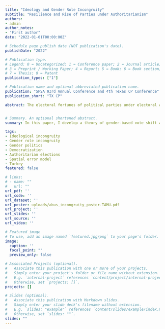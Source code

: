 ```yaml
---
title: "Ideology and Gender Role Incongruity"
subtitle: "Resilience and Rise of Parties under Authoritarianism"
authors:
- admin
author_notes:
- "First author"
date: "2022-01-01T00:00:00Z"

# Schedule page publish date (NOT publication's date).
publishDate: "2022"

# Publication type.
# Legend: 0 = Uncategorized; 1 = Conference paper; 2 = Journal article;
# 3 = Preprint / Working Paper; 4 = Report; 5 = Book; 6 = Book section;
# 7 = Thesis; 8 = Patent
publication_types: ["1"]

# Publication name and optional abbreviated publication name.
publication: "SPSA 93rd Annual Conference and 4th Texas CP Conference"
publication_short: "TX CP"

abstract: The electoral fortunes of political parties under electoral authoritarian regimes are linked to prospects of democratization in these countries. Supporters of the government may become disenchanted with autocratization itself or economic conditions. Under these contexts, we do not expect wild vote swings and shifts in support generally follow a pattern of ideological congruity. However, when gender politics is salient, voters who are looking to shift their support are forced to confront a gender role incongruity clash and may instead continue to vote for their old party. I theorize that cultural attitudes towards women at the district level is the primary mechanism shaping the vote movement away from the government. I apply this extended theory of ideological and gender role incongruity to one of the worst cases of autocratization in the world, Turkey, utilizing district level electoral data. Taking into account the spatial dependence of the factors that affect voting behavior, I empirically demonstrate that for two ideologically incongruent parties such as left-wing and minority HDP and right-wing IYI, the salience of gender politics through the ranking of female candidates on the closed-lists and presence of national female leadership affected their vote share in line with my theoretical expectations in the 2018 general election. A normative implication of the paper is that gender can be used by democratic opposition in a directed way to cope with backsliding.


# Summary. An optional shortened abstract.
summary: In this paper, I develop a theory of gender-based vote shift and test it oin one of the worst cases of autocratization in the world. 

tags:
- Ideological incongruity
- Gender role incongruity
- Gender politics
- Democratization
- Authoritarian elections
- Spatial error model
- Turkey
featured: false

# links:
# - name: ""
#   url: ""
url_pdf: ''
url_code: ''
url_dataset: ''
url_poster: uploads/abus_incongruity_poster-TAMU.pdf
url_project: ''
url_slides: ''
url_source: ''
url_video: ''

# Featured image
# To use, add an image named `featured.jpg/png` to your page's folder. 
image:
  caption: ''
  focal_point: ""
  preview_only: false

# Associated Projects (optional).
#   Associate this publication with one or more of your projects.
#   Simply enter your project's folder or file name without extension.
#   E.g. `internal-project` references `content/project/internal-project/index.md`.
#   Otherwise, set `projects: []`.
projects: []

# Slides (optional).
#   Associate this publication with Markdown slides.
#   Simply enter your slide deck's filename without extension.
#   E.g. `slides: "example"` references `content/slides/example/index.md`.
#   Otherwise, set `slides: ""`.
slides: ""
---
```

